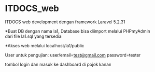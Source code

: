 # ITDOCS_web
ITDOCS web development dengan framework Laravel 5.2.31

*Buat DB dengan nama la1, Database bisa diimport melalui PHPmyAdmin dari file la1.sql yang tersedia

*Akses web melalui localhost/la1/public

User untuk pengujian:
user/email=test@gmail.com
password=tester

tombol login dan masuk ke dashboard di pojok kanan
